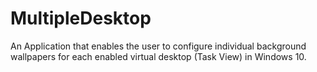 # MultipleDesktop
An Application that enables the user to configure individual background wallpapers for each enabled virtual desktop (Task View) in Windows 10.
